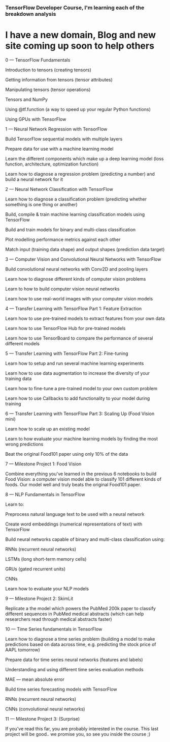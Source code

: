 ### TensorFlow Developer Course, I'm learning each of the breakdown analysis ###
# I have a new domain, Blog and new site coming up soon to help others #


0 — TensorFlow Fundamentals

Introduction to tensors (creating tensors)

Getting information from tensors (tensor attributes)

Manipulating tensors (tensor operations)

Tensors and NumPy

Using @tf.function (a way to speed up your regular Python functions)

Using GPUs with TensorFlow




1 — Neural Network Regression with TensorFlow

Build TensorFlow sequential models with multiple layers

Prepare data for use with a machine learning model

Learn the different components which make up a deep learning model (loss function, architecture, optimization function)

Learn how to diagnose a regression problem (predicting a number) and build a neural network for it



2 — Neural Network Classification with TensorFlow

Learn how to diagnose a classification problem (predicting whether something is one thing or another)

Build, compile & train machine learning classification models using TensorFlow

Build and train models for binary and multi-class classification

Plot modelling performance metrics against each other

Match input (training data shape) and output shapes (prediction data target)




3 — Computer Vision and Convolutional Neural Networks with TensorFlow

Build convolutional neural networks with Conv2D and pooling layers

Learn how to diagnose different kinds of computer vision problems

Learn to how to build computer vision neural networks

Learn how to use real-world images with your computer vision models



4 — Transfer Learning with TensorFlow Part 1: Feature Extraction

Learn how to use pre-trained models to extract features from your own data

Learn how to use TensorFlow Hub for pre-trained models

Learn how to use TensorBoard to compare the performance of several different models



5 — Transfer Learning with TensorFlow Part 2: Fine-tuning

Learn how to setup and run several machine learning experiments

Learn how to use data augmentation to increase the diversity of your training data

Learn how to fine-tune a pre-trained model to your own custom problem

Learn how to use Callbacks to add functionality to your model during training



6 — Transfer Learning with TensorFlow Part 3: Scaling Up (Food Vision mini)

Learn how to scale up an existing model

Learn to how evaluate your machine learning models by finding the most wrong predictions

Beat the original Food101 paper using only 10% of the data



7 — Milestone Project 1: Food Vision

Combine everything you've learned in the previous 6 notebooks to build Food Vision: a computer vision model able to classify 101 different kinds of foods. Our model well and truly beats the original Food101 paper.



8 — NLP Fundamentals in TensorFlow

Learn to:

Preprocess natural language text to be used with a neural network

Create word embeddings (numerical representations of text) with TensorFlow

Build neural networks capable of binary and multi-class classification using:

RNNs (recurrent neural networks)

LSTMs (long short-term memory cells)

GRUs (gated recurrent units)

CNNs

Learn how to evaluate your NLP models



9 — Milestone Project 2: SkimLit

Replicate a the model which powers the PubMed 200k paper to classify different sequences in PubMed medical abstracts (which can help researchers read through medical abstracts faster)



10 — Time Series fundamentals in TensorFlow

Learn how to diagnose a time series problem (building a model to make predictions based on data across time, e.g. predicting the stock price of AAPL tomorrow)

Prepare data for time series neural networks (features and labels)

Understanding and using different time series evaluation methods

MAE — mean absolute error

Build time series forecasting models with TensorFlow

RNNs (recurrent neural networks)

CNNs (convolutional neural networks)



11 — Milestone Project 3: (Surprise)

If you've read this far, you are probably interested in the course. This last project will be good.. we promise you, so see you inside the course ;)
